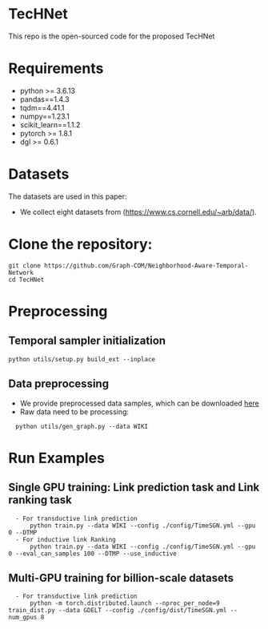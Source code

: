 # TecHNet

This repo is the open-sourced code for the proposed TecHNet

# Requirements

- python >= 3.6.13
- pandas==1.4.3
- tqdm==4.41.1
- numpy==1.23.1
- scikit_learn==1.1.2
- pytorch >= 1.8.1
- dgl >= 0.6.1


# Datasets
The datasets are used in this paper:

- We collect eight datasets from (https://www.cs.cornell.edu/~arb/data/).

# Clone the repository:

    git clone https://github.com/Graph-COM/Neighborhood-Aware-Temporal-Network
    cd TecHNet

# Preprocessing
  ## Temporal sampler initialization

    python utils/setup.py build_ext --inplace

  ## Data preprocessing
  - We provide preprocessed data samples, which can be downloaded [here](https://drive.google.com/drive/folders/1Nr9bL6rEkioR9gzftEPP3fk4J7pLodLs?usp=sharing)
  - Raw data need to be processing:
```
  python utils/gen_graph.py --data WIKI
```



# Run Examples
  ## Single GPU training: Link prediction task and Link ranking task
  
  
      - For transductive link prediction
          python train.py --data WIKI --config ./config/TimeSGN.yml --gpu 0 --DTMP
      - For inductive link Ranking
          python train.py --data WIKI --config ./config/TimeSGN.yml --gpu 0 --eval_can_samples 100 --DTMP --use_inductive 

 
  ## Multi-GPU training for billion-scale datasets
      
      - For transductive link prediction
          python -m torch.distributed.launch --nproc_per_node=9 train_dist.py --data GDELT --config ./config/dist/TimeSGN.yml --num_gpus 8 
